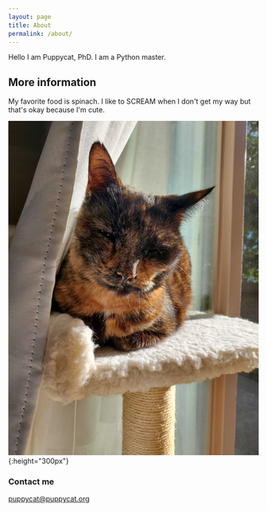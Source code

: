 ```yaml
---
layout: page
title: About
permalink: /about/
---
```

Hello I am Puppycat, PhD. I am a Python master.

## More information

My favorite food is spinach. I like to SCREAM when I don't get my way but that's okay because I'm cute.

![](/images/puppycat.jpg){:height="300px"}

### Contact me

[puppycat@puppycat.org](mailto:puppycat@puppycat.org)